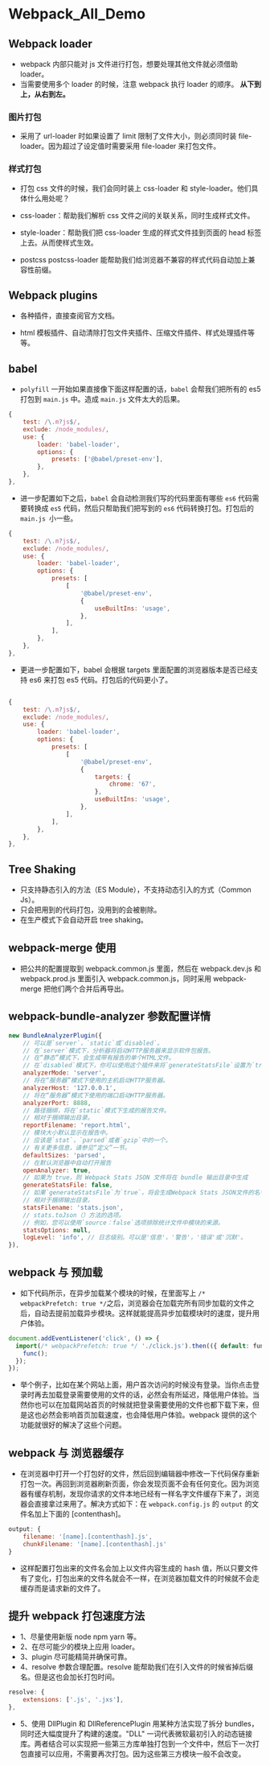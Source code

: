 # Webpack_All_Demo

## Webpack loader

- webpack 内部只能对 js 文件进行打包，想要处理其他文件就必须借助 loader。
- 当需要使用多个 loader 的时候，注意 webpack 执行 loader 的顺序。 **从下到上，从右到左。**

### 图片打包

- 采用了 url-loader 时如果设置了 limit 限制了文件大小，则必须同时装 file-loader。因为超过了设定值时需要采用 file-loader 来打包文件。

### 样式打包

- 打包 css 文件的时候，我们会同时装上 css-loader 和 style-loader。他们具体什么用处呢？

- css-loader：帮助我们解析 css 文件之间的关联关系，同时生成样式文件。
- style-loader：帮助我们把 css-loader 生成的样式文件挂到页面的 head 标签上去。从而使样式生效。

- postcss postcss-loader 能帮助我们给浏览器不兼容的样式代码自动加上兼容性前缀。

## Webpack plugins

- 各种插件，直接查阅官方文档。

- html 模板插件、自动清除打包文件夹插件、压缩文件插件、样式处理插件等等。

## babel

- `polyfill` 一开始如果直接像下面这样配置的话，`babel` 会帮我们把所有的 es5 打包到 `main.js` 中。造成 `main.js` 文件太大的后果。

```js
{
    test: /\.m?js$/,
    exclude: /node_modules/,
    use: {
        loader: 'babel-loader',
        options: {
            presets: ['@babel/preset-env'],
        },
    },
},
```

- 进一步配置如下之后，`babel` 会自动检测我们写的代码里面有哪些 `es6` 代码需要转换成 `es5` 代码，然后只帮助我们把写到的 `es6` 代码转换打包。打包后的 `main.js `小一些。

```js
{
    test: /\.m?js$/,
    exclude: /node_modules/,
    use: {
        loader: 'babel-loader',
        options: {
            presets: [
                [
                    '@babel/preset-env',
                    {
                        useBuiltIns: 'usage',
                    },
                ],
            ],
        },
    },
},
```

- 更进一步配置如下，babel 会根据 targets 里面配置的浏览器版本是否已经支持 es6 来打包 es5 代码。打包后的代码更小了。

```js

{
    test: /\.m?js$/,
    exclude: /node_modules/,
    use: {
        loader: 'babel-loader',
        options: {
            presets: [
                [
                    '@babel/preset-env',
                    {
                        targets: {
                            chrome: '67',
                        },
                        useBuiltIns: 'usage',
                    },
                ],
            ],
        },
    },
},
```

## Tree Shaking

- 只支持静态引入的方法（ES Module），不支持动态引入的方式（Common Js）。
- 只会把用到的代码打包，没用到的会被剔除。
- 在生产模式下会自动开启 tree shaking。

## webpack-merge 使用

- 把公共的配置提取到 webpack.common.js 里面，然后在 webpack.dev.js 和 webpack.prod.js 里面引入 webpack.common.js，同时采用 webpack-merge 把他们两个合并后再导出。

## webpack-bundle-analyzer 参数配置详情

```js
new BundleAnalyzerPlugin({
    // 可以是`server`，`static`或`disabled`。
    // 在`server`模式下，分析器将启动HTTP服务器来显示软件包报告。
    // 在“静态”模式下，会生成带有报告的单个HTML文件。
    // 在`disabled`模式下，你可以使用这个插件来将`generateStatsFile`设置为`true`来生成Webpack Stats JSON文件。
    analyzerMode: 'server',
    // 将在“服务器”模式下使用的主机启动HTTP服务器。
    analyzerHost: '127.0.0.1',
    // 将在“服务器”模式下使用的端口启动HTTP服务器。
    analyzerPort: 8888,
    // 路径捆绑，将在`static`模式下生成的报告文件。
    // 相对于捆绑输出目录。
    reportFilename: 'report.html',
    // 模块大小默认显示在报告中。
    // 应该是`stat`，`parsed`或者`gzip`中的一个。
    // 有关更多信息，请参见“定义”一节。
    defaultSizes: 'parsed',
    // 在默认浏览器中自动打开报告
    openAnalyzer: true,
    // 如果为 true，则 Webpack Stats JSON 文件将在 bundle 输出目录中生成
    generateStatsFile: false,
    // 如果`generateStatsFile`为`true`，将会生成Webpack Stats JSON文件的名字。
    // 相对于捆绑输出目录。
    statsFilename: 'stats.json',
    // stats.toJson（）方法的选项。
    // 例如，您可以使用`source：false`选项排除统计文件中模块的来源。
    statsOptions: null,
    logLevel: 'info', // 日志级别。可以是'信息'，'警告'，'错误'或'沉默'。
}),
```

## webpack 与 预加载

- 如下代码所示，在异步加载某个模块的时候，在里面写上 `/* webpackPrefetch: true */`之后，浏览器会在加载完所有同步加载的文件之后，自动去提前加载异步模块。这样就能提高异步加载模块时的速度，提升用户体验。

```js
document.addEventListener('click', () => {
  import(/* webpackPrefetch: true */ './click.js').then(({ default: func }) => {
    func();
  });
});
```

- 举个例子，比如在某个网站上面，用户首次访问的时候没有登录。当你点击登录时再去加载登录需要使用的文件的话，必然会有所延迟，降低用户体验。当然你也可以在加载网站首页的时候就把登录需要使用的文件也都下载下来，但是这也必然会影响首页加载速度，也会降低用户体验。webpack 提供的这个功能就很好的解决了这些个问题。

## webpack 与 浏览器缓存

- 在浏览器中打开一个打包好的文件，然后回到编辑器中修改一下代码保存重新打包一次。再回到浏览器刷新页面，你会发现页面不会有任何变化。因为浏览器有缓存机制，发现你请求的文件本地已经有一样名字文件缓存下来了，浏览器会直接拿过来用了。解决方式如下：在 `webpack.config.js` 的 `output` 的文件名加上下面的 [contenthash]。

```js
output: {
    filename: '[name].[contenthash].js',
    chunkFilename: '[name].[contenthash].js'
}
```

- 这样配置打包出来的文件名会加上以文件内容生成的 hash 值，所以只要文件有了变化，打包出来的文件名就会不一样，在浏览器加载文件的时候就不会走缓存而是请求新的文件了。

## 提升 webpack 打包速度方法

- 1、尽量使用新版 node npm yarn 等。
- 2、在尽可能少的模块上应用 loader。
- 3、plugin 尽可能精简并确保可靠。
- 4、resolve 参数合理配置。resolve 能帮助我们在引入文件的时候省掉后缀名。但是这也会加长打包时间。

```js
resolve: {
    extensions: ['.js', '.jxs'],
},
```

- 5、使用 DllPlugin 和 DllReferencePlugin 用某种方法实现了拆分 bundles，同时还大幅度提升了构建的速度。"DLL" 一词代表微软最初引入的动态链接库。两者结合可以实现把一些第三方库单独打包到一个文件中，然后下一次打包直接可以应用，不需要再次打包。因为这些第三方模块一般不会改变。
